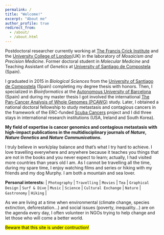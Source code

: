 ```yaml
---
permalink: /
title: "Welcome!"
excerpt: "About me"
author_profile: true
redirect_from: 
  - /about/
  - /about.html
---
```


Postdoctoral researcher currently working at [The Francis Crick Institute](https://www.crick.ac.uk/) and the [University College of London](https://www.ucl.ac.uk/)(UK) in the laboratory of _Mosaicism and Precision Medicine_. Former doctoral student in _Molecular Medicine_ and Teaching Assistant of _Genetics_ at [University of Santiago de Compostela](https://www.usc.es/gl) (Spain).  

I graduated in 2015 in _Biological Sciences_ from the [University of Santiago de Compostela](https://www.usc.es/gl) (Spain)  completing my degree thesis with honors. Then, I specialized in _Bioinformatics_ at the [Autonomous University of Barcelona](https://www.uab.cat/en/) (Spain) and during my master thesis I got involved the international [The Pan-Cancer Analysis of Whole Genomes (PCAWG)](https://dcc.icgc.org/pcawg) study. Later, I obtained a national doctoral fellowship to study metastasis and contagious cancers in the framework of the ERC-funded [Scuba Cancers](http://www.scubacancers.org/) project and I did three stays in international research institutions (USA, Ireland and South Korea).  

**My field of expertise is cancer genomics and contagious metastasis with high-impact publications in the multidisciplinary journals of _Nature_, _Nature Genetics_ and _Nature Communications_.**  

I truly believe in work/play balance and that’s what I try hard to achieve. I love travelling everywhere and anywhere because it teaches you things that are not in the books and you never expect to learn; actually, I had visited more countries than years old I am. As I cannot be travelling all the time, during my spare time, I enjoy watching films and series or hiking with my friends and my dog Murphy. I am both a mountain and sea lover.  

**Personal interests:** | `Photography` | `Travelling` | `Movies` | `Tea` | `Graphical Design` | `Surf & Dive` | `Music` | `Science` | `Cultural Exchange` | `Nature` | `Gastronomy` |  `Hiking` |  

As we are living at a time when environmental (climate change, species extinction, deforestation...) and social issues (poverty, inequality...) are on the agenda every day, I often volunteer in NGOs trying to help change and let those who will come a better world.  

<mark>Beware that this site is under contruction!</mark>
